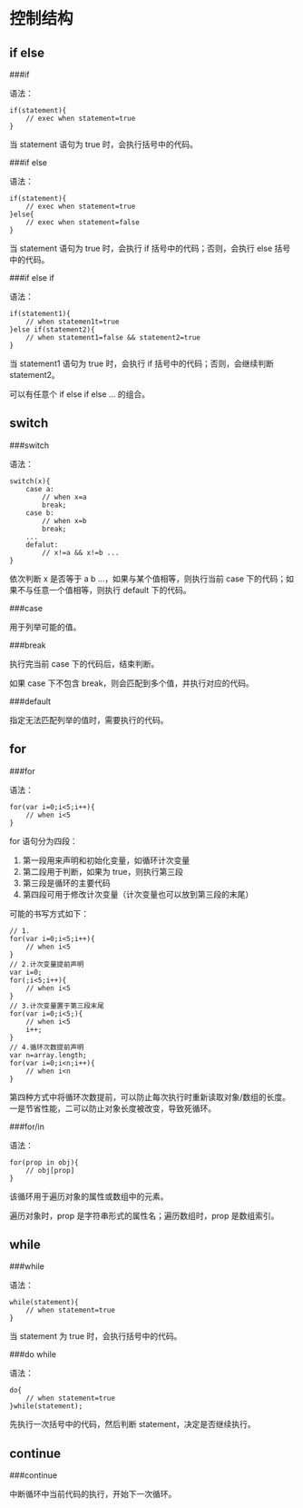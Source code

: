 控制结构
======

if else
-------

###if

语法：

	if(statement){
		// exec when statement=true
	}

当 statement 语句为 true 时，会执行括号中的代码。

###if else

语法：

	if(statement){
		// exec when statement=true
	}else{
		// exec when statement=false
	}

当 statement 语句为 true 时，会执行 if 括号中的代码；否则，会执行 else 括号中的代码。

###if else if

语法：

	if(statement1){
		// when statemen1t=true
	}else if(statement2){
		// when statement1=false && statement2=true
	}

当 statement1 语句为 true 时，会执行 if 括号中的代码；否则，会继续判断 statement2。

可以有任意个 if else if else ... 的组合。

switch
------

###switch

语法：

	switch(x){
		case a:
			// when x=a
			break;
		case b:
			// when x=b
			break;
		...
		defalut:
			// x!=a && x!=b ...
	}

依次判断 x 是否等于 a b ...，如果与某个值相等，则执行当前 case 下的代码；如果不与任意一个值相等，则执行 default 下的代码。

###case

用于列举可能的值。

###break

执行完当前 case 下的代码后，结束判断。

如果 case 下不包含 break，则会匹配到多个值，并执行对应的代码。

###default

指定无法匹配列举的值时，需要执行的代码。

for
---

###for

语法：

	for(var i=0;i<5;i++){
		// when i<5
	}

for 语句分为四段：

1. 第一段用来声明和初始化变量，如循环计次变量
2. 第二段用于判断，如果为 true，则执行第三段
3. 第三段是循环的主要代码
4. 第四段可用于修改计次变量（计次变量也可以放到第三段的末尾）

可能的书写方式如下：

	// 1.
	for(var i=0;i<5;i++){
		// when i<5
	}
	// 2.计次变量提前声明
	var i=0;
	for(;i<5;i++){
		// when i<5
	}
	// 3.计次变量置于第三段末尾
	for(var i=0;i<5;){
		// when i<5
		i++;
	}
	// 4.循环次数提前声明
	var n=array.length;
	for(var i=0;i<n;i++){
		// when i<n
	}

第四种方式中将循环次数提前，可以防止每次执行时重新读取对象/数组的长度。一是节省性能，二可以防止对象长度被改变，导致死循环。

###for/in

语法：

	for(prop in obj){
		// obj[prop]
	}

该循环用于遍历对象的属性或数组中的元素。

遍历对象时，prop 是字符串形式的属性名；遍历数组时，prop 是数组索引。

while
-----

###while

语法：

	while(statement){
		// when statement=true
	}

当 statement 为 true 时，会执行括号中的代码。

###do while

语法：

	do{
		// when statement=true
	}while(statement);

先执行一次括号中的代码，然后判断 statement，决定是否继续执行。

continue
--------

###continue

中断循环中当前代码的执行，开始下一次循环。